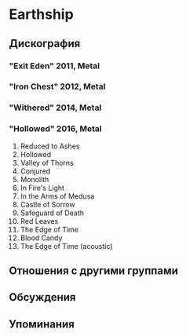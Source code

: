# Earthship



## Дискография

### "Exit Eden" 2011, Metal



### "Iron Chest" 2012, Metal



### "Withered" 2014, Metal



### "Hollowed" 2016, Metal

1. Reduced to Ashes 
2. Hollowed
3. Valley of Thorns 
4. Conjured 
5. Monolith 
6. In Fire's Light 
7. In the Arms of Medusa 
8. Castle of Sorrow 
9. Safeguard of Death
10. Red Leaves 
11. The Edge of Time
12. Blood Candy  
13. The Edge of Time (acoustic) 


## Отношения с другими группами


## Обсуждения


## Упоминания


